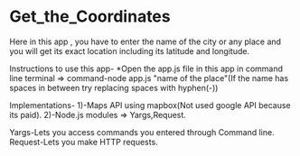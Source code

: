 # Get_the_Coordinates

Here in this app , you have to enter the name of the city or any place and you will get its exact location including its latitude and
longitude.

Instructions to use this app-
*Open the app.js file in this app in command line terminal => command-node app.js "name of the place"(If the name has spaces in between try
replacing spaces with hyphen(-))

Implementations-
1)-Maps API using mapbox(Not used google API because its paid).
2)-Node.js modules => Yargs,Request.

Yargs-Lets you access commands you entered through Command line.
Request-Lets you make HTTP requests.

